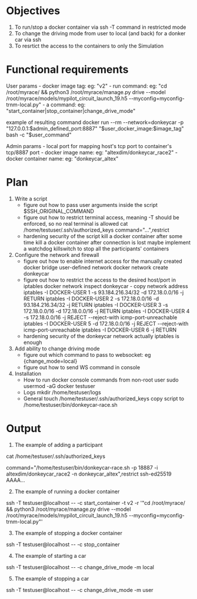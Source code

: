 # Objectives

1. To run/stop a docker container via ssh -T command in restricted mode
2. To change the driving mode from user to local (and back) for a donker car via ssh
3. To resrtict the access to the containers to only the Simulation

# Functional requirements

User params
    - docker image tag: eg: "v2"
    - run command: eg: "cd /root/myrace/ && python3 /root/myrace/manage.py drive --model /root/myrace/models/mypilot_circuit_launch_19.h5 --myconfig=myconfig-trnm-local.py"
    - a command: eg: "start_container|stop_container|change_drive_mode"

example of resulting command
    docker run --rm --network=donkeycar -p "127.0.0.1:$admin_defined_port:8887" "$user_docker_image:$image_tag" bash -c "$user_command"

Admin params
    - local port for mapping host's tcp port to container's tcp/8887 port
    - docker image name: eg: "altexdim/donkeycar_race2"
    - docker container name: eg: "donkeycar_altex"
    
# Plan

1. Write a script
    + figure out how to pass user arguments inside the script
        $SSH_ORIGINAL_COMMAND
    + figure out how to restrict terminal access, meaning -T should be enforced, so no real terminal is allowed
        cat /home/testuser/.ssh/authorized_keys
        command="...",restrict
    - hardening security of the script
        kill a docker container after some time
        kill a docker container after connection is lost
        maybe implement a watchdog
        killswitch to stop all the participants' containers
2. Configure the network and firewall
    + figure out how to enable internet access for the manually created docker bridge user-defined network
        docker network create donkeycar
    + figure out how to restrict the access to the desired host/port in iptables
        docker network inspect donkeycar - copy network address
        iptables -I DOCKER-USER 1 -s 93.184.216.34/32 -d 172.18.0.0/16 -j RETURN
        iptables -I DOCKER-USER 2 -s 172.18.0.0/16 -d 93.184.216.34/32 -j RETURN
        iptables -I DOCKER-USER 3 -s 172.18.0.0/16 -d 172.18.0.0/16 -j RETURN
        iptables -I DOCKER-USER 4 -s 172.18.0.0/16 -j REJECT --reject-with icmp-port-unreachable
        iptables -I DOCKER-USER 5 -d 172.18.0.0/16 -j REJECT --reject-with icmp-port-unreachable
        iptables -I DOCKER-USER 6 -j RETURN
    - hardening security of the donkeycar network
        actually iptables is enough
3. Add ability to change driving mode
    - figure out which command to pass to websocket: eg {change_mode=local}
    - figure out how to send WS command in console
4. Installation
    + How to run docker console commands from non-root user
        sudo usermod -aG docker testuser
    + Logs
        mkdir /home/testuser/logs
    + General
        touch /home/testuser/.ssh/authorized_keys
        copy script to /home/testuser/bin/donkeycar-race.sh

# Output 

1. The example of adding a participant

cat /home/testuser/.ssh/authorized_keys

command="/home/testuser/bin/donkeycar-race.sh -p 18887 -i altexdim/donkeycar_race2 -n donkeycar_altex",restrict ssh-ed25519 AAAA...

2. The example of running a docker container

ssh -T testuser@localhost -- -c start_container -t v2 -r '"cd /root/myrace/ && python3 /root/myrace/manage.py drive --model /root/myrace/models/mypilot_circuit_launch_19.h5 --myconfig=myconfig-trnm-local.py"'

3. The example of stopping a docker container

ssh -T testuser@localhost -- -c stop_container

4. The example of starting a car

ssh -T testuser@localhost -- -c change_drive_mode -m local

5. The example of stopping a car

ssh -T testuser@localhost -- -c change_drive_mode -m user
